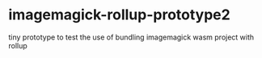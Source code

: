 # imagemagick-rollup-prototype2
tiny prototype to test the use of bundling imagemagick wasm project with rollup
